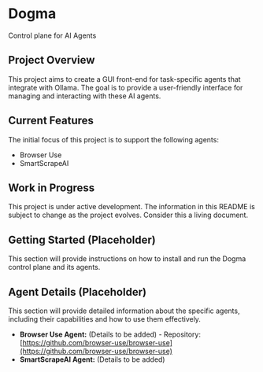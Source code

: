 # Dogma
Control plane for AI Agents

## Project Overview
This project aims to create a GUI front-end for task-specific agents that integrate with Ollama. The goal is to provide a user-friendly interface for managing and interacting with these AI agents.

## Current Features
The initial focus of this project is to support the following agents:
- Browser Use
- SmartScrapeAI

## Work in Progress
This project is under active development. The information in this README is subject to change as the project evolves. Consider this a living document.

## Getting Started (Placeholder)
This section will provide instructions on how to install and run the Dogma control plane and its agents.

## Agent Details (Placeholder)
This section will provide detailed information about the specific agents, including their capabilities and how to use them effectively.
- **Browser Use Agent:** (Details to be added) - Repository: [https://github.com/browser-use/browser-use](https://github.com/browser-use/browser-use)
- **SmartScrapeAI Agent:** (Details to be added)
